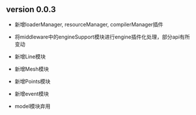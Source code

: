 ## version 0.0.3

* 新增loaderManager, resourceManager, compilerManager插件
* 将middleware中的engineSupport模块进行engine插件化处理，部分api有所变动
* 新增Line模块
* 新增Mesh模块
* 新增Points模块
* 新增event模块

* model模块弃用